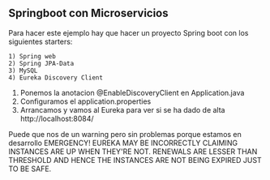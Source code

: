 Springboot con Microservicios
-
Para hacer este ejemplo hay que hacer un proyecto Spring boot con los siguientes
starters:

	1) Spring web
	2) Spring JPA-Data
	3) MySQL
	4) Eureka Discovery Client
	

1. Ponemos la anotacion @EnableDiscoveryClient en Application.java
2. Configuramos el application.properties
3. Arrancamos y vamos al Eureka para ver si se ha dado de alta http://localhost:8084/

Puede que nos de un warning pero sin problemas porque estamos en desarrollo
EMERGENCY! EUREKA MAY BE INCORRECTLY CLAIMING INSTANCES ARE UP WHEN THEY'RE NOT. RENEWALS ARE LESSER THAN THRESHOLD AND HENCE THE INSTANCES ARE NOT BEING EXPIRED JUST TO BE SAFE.